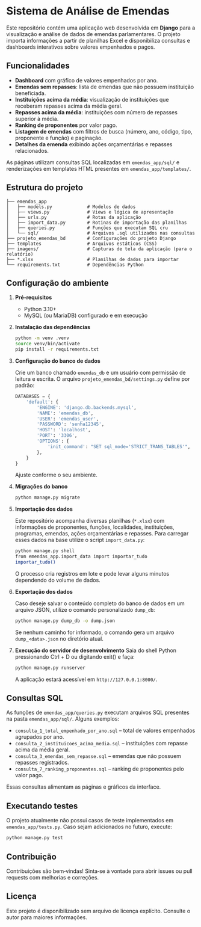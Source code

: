 # Sistema de Análise de Emendas

Este repositório contém uma aplicação web desenvolvida em **Django** para a visualização e análise de dados de emendas parlamentares. O projeto importa informações a partir de planilhas Excel e disponibiliza consultas e dashboards interativos sobre valores empenhados e pagos.

## Funcionalidades

- **Dashboard** com gráfico de valores empenhados por ano.
- **Emendas sem repasses**: lista de emendas que não possuem instituição beneficiada.
- **Instituições acima da média**: visualização de instituições que receberam repasses acima da média geral.
- **Repasses acima da média**: instituições com número de repasses superior à média.
- **Ranking de proponentes** por valor pago.
- **Listagem de emendas** com filtros de busca (número, ano, código, tipo, proponente e função) e paginação.
- **Detalhes da emenda** exibindo ações orçamentárias e repasses relacionados.

As páginas utilizam consultas SQL localizadas em `emendas_app/sql/` e renderizações em templates HTML presentes em `emendas_app/templates/`.

## Estrutura do projeto

```
├── emendas_app
│   ├── models.py             # Modelos de dados
│   ├── views.py              # Views e lógica de apresentação
│   ├── urls.py               # Rotas da aplicação
│   ├── import_data.py        # Rotinas de importação das planilhas
│   ├── queries.py            # Funções que executam SQL cru
│   └── sql/                  # Arquivos .sql utilizados nas consultas
├── projeto_emendas_bd        # Configurações do projeto Django
├── templates                 # Arquivos estáticos (CSS)
├── imagens/                  # Capturas de tela da aplicação (para o relatório)
├── *.xlsx                    # Planilhas de dados para importar
└── requirements.txt          # Dependências Python
```

## Configuração do ambiente

1. **Pré‑requisitos**
   - Python 3.10+
   - MySQL (ou MariaDB) configurado e em execução

2. **Instalação das dependências**
   ```bash
   python -m venv .venv
   source venv/bin/activate
   pip install -r requirements.txt
   ```

3. **Configuração do banco de dados**

   Crie um banco chamado `emendas_db` e um usuário com permissão de leitura e escrita. O arquivo `projeto_emendas_bd/settings.py` define por padrão:

   ```python
   DATABASES = {
       'default': {
           'ENGINE': 'django.db.backends.mysql',
           'NAME': 'emendas_db',
           'USER': 'emendas_user',
           'PASSWORD': 'senha12345',
           'HOST': 'localhost',
           'PORT': '3306',
           'OPTIONS': {
               'init_command': "SET sql_mode='STRICT_TRANS_TABLES'",
           },
       }
   }
   ```
   Ajuste conforme o seu ambiente.

4. **Migrações do banco**
   ```bash
   python manage.py migrate
   ```

5. **Importação dos dados**

   Este repositório acompanha diversas planilhas (`*.xlsx`) com informações de proponentes, funções, localidades, instituições, programas, emendas, ações orçamentárias e repasses. Para carregar esses dados na base utilize o script `import_data.py`:

   ```bash
   python manage.py shell
   from emendas_app.import_data import importar_tudo
   importar_tudo()
   ```

   O processo cria registros em lote e pode levar alguns minutos dependendo do volume de dados.

6. **Exportação dos dados**

   Caso deseje salvar o conteúdo completo do banco de dados em um arquivo JSON,
   utilize o comando personalizado `dump_db`:

   ```bash
   python manage.py dump_db -o dump.json
   ```

   Se nenhum caminho for informado, o comando gera um arquivo `dump_<data>.json`
   no diretório atual.

7. **Execução do servidor de desenvolvimento**
   Saia do shell Python pressionando Ctrl + D ou digitando exit() e faça:
   ```bash
   python manage.py runserver
   ```
   A aplicação estará acessível em `http://127.0.0.1:8000/`.

## Consultas SQL

As funções de `emendas_app/queries.py` executam arquivos SQL presentes na pasta `emendas_app/sql/`. Alguns exemplos:

- `consulta_1_total_empenhado_por_ano.sql` – total de valores empenhados agrupados por ano.
- `consulta_2_instituicoes_acima_media.sql` – instituições com repasse acima da média geral.
- `consulta_3_emendas_sem_repasse.sql` – emendas que não possuem repasses registrados.
- `consulta_7_ranking_proponentes.sql` – ranking de proponentes pelo valor pago.

Essas consultas alimentam as páginas e gráficos da interface.

## Executando testes

O projeto atualmente não possui casos de teste implementados em `emendas_app/tests.py`. Caso sejam adicionados no futuro, execute:

```bash
python manage.py test
```

## Contribuição

Contribuições são bem‑vindas! Sinta‑se à vontade para abrir issues ou pull requests com melhorias e correções.

## Licença

Este projeto é disponibilizado sem arquivo de licença explícito. Consulte o autor para maiores informações.
